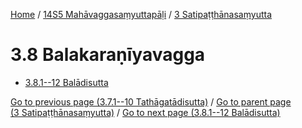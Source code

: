 
[Home](/) / [14S5 Mahāvaggasaṃyuttapāḷi](../../14S5.md) / [3 Satipaṭṭhānasaṃyutta](../3.md)

# 3.8 Balakaraṇīyavagga

* [3.8.1--12 Balādisutta](3.8/3.8.1--12.md)

[Go to previous page (3.7.1--10 Tathāgatādisutta)](3.7/3.7.1--10.md) / [Go to parent page (3 Satipaṭṭhānasaṃyutta)](../3.md) / [Go to next page (3.8.1--12 Balādisutta)](3.8/3.8.1--12.md)


